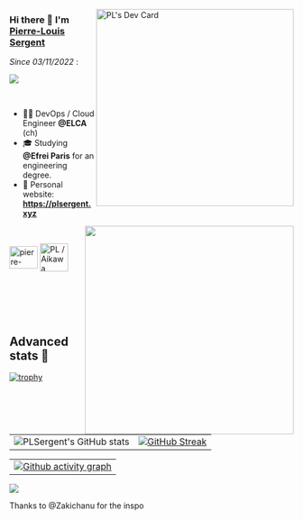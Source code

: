 <a href="https://app.daily.dev/holapapalouis"><img align="right" src="https://api.daily.dev/devcards/816d68ef2a504662b23476d987f5c53f.png?r=n8c" width="350" alt="PL's Dev Card"/></a>

### Hi there 👋 I'm [Pierre-Louis Sergent](https://plsergent.xyz)

*Since 03/11/2022* :
  
![](https://komarev.com/ghpvc/?username=plsergent&style=for-the-badge&color=blueviolet)

<br>

- 👷‍♂️ DevOps / Cloud Engineer **@ELCA** (ch)
- 🎓 Studying **@Efrei Paris** for an engineering degree.
- 💬 Personal website: **https://plsergent.xyz**

<p><img align="right" src="https://user-images.githubusercontent.com/27278774/199810462-29b96910-0118-4212-a09c-fce3caca9899.gif" width="370" /></p>

<br>

<p align="left">
<a href="https://linkedin.com/in/pierre-louis-s" target="blank"><img align="center" src="https://raw.githubusercontent.com/rahuldkjain/github-profile-readme-generator/master/src/images/icons/Social/linked-in-alt.svg" alt="pierre-louis-s" height="40" width="50" /></a>
<a href="https://discord.gg/PL / Aikawa Towa#5031" target="blank"><img align="center" src="https://raw.githubusercontent.com/rahuldkjain/github-profile-readme-generator/master/src/images/icons/Social/discord.svg" alt="PL / Aikawa Towa#5031" height="50" width="50" /></a>
</p>

<br>
<br>
<br>
<br>

## Advanced stats :stars:

[![trophy](https://github-profile-trophy.vercel.app/?username=plsergent&theme=dracula&title=MultiLanguage,Repositories,Issues,Commits,PullRequest,Stars)](https://github.com/ryo-ma/github-profile-trophy)

|                                                                                                           |                                                                                                                                                                                                                                                                       |
| --------------------------------------------------------------------------------------------------------- | ----------------------------------------------------------------------------------------------------------------------------------------------------------------------------------------------------------------------------------------------------------------------|
| ![PLSergent's GitHub stats](https://github-readme-stats.vercel.app/api?username=plsergent&count_private=true&theme=synthwave) |[![GitHub Streak](http://github-readme-streak-stats.herokuapp.com?user=plsergent&theme=synthwave&hide_border=true&date_format=j%20M%5B%20Y%5D&ring=FFFFFF&currStreakLabel=FFFFFF)](https://git.io/streak-stats) |

|                                                                                                                                                                                                 |                                                                                                                                                                                  
| ------------------------------------------------------------------------------------------------------------------------------------------------------------------------------------------------|
| [![Github activity graph](https://github-readme-activity-graph.vercel.app/graph?username=plsergent&theme=rogue&area=true&hide_border=true)](https://github.com/ashutosh00710/github-readme-activity-graph) |                                                                                                                                                                                 |  
![](https://hit.yhype.me/github/profile?user_id=27278774)

Thanks to @Zakichanu for the inspo
